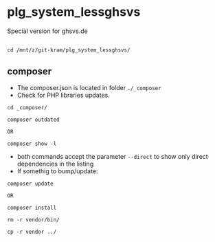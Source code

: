 # plg_system_lessghsvs
Special version for ghsvs.de

##
`cd /mnt/z/git-kram/plg_system_lessghsvs/`

## composer
- The composer.json is located in folder `./_composer`
- Check for PHP libraries updates.

```
cd _composer/

composer outdated

OR

composer show -l
```
- both commands accept the parameter `--direct` to show only direct dependencies in the listing
- If somethig to bump/update:

```
composer update

OR

composer install
```

`rm -r vendor/bin/`

`cp -r vendor ../`
